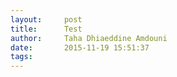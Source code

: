 ```yaml
---
layout:     post
title:      Test
author:     Taha Dhiaeddine Amdouni
date:       2015-11-19 15:51:37
tags:       
---
```


